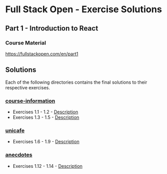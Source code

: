 # Full Stack Open - Exercise Solutions

## Part 1 - Introduction to React

### Course Material

https://fullstackopen.com/en/part1

## Solutions

Each of the following directories contains the final solutions to their respective exercises.

### [course-information](https://github.com/gaoshanghui/full-stack-open/tree/main/part1/course-information)

- Exercises 1.1 - 1.2 - [Description](https://fullstackopen.com/en/part1/introduction_to_react#exercises-1-1-1-2)
- Exercises 1.3 - 1.5 - [Description](https://fullstackopen.com/en/part1/java_script#exercises-1-3-1-5)

### [unicafe](https://github.com/gaoshanghui/full-stack-open/tree/main/part1/unicafe)

- Exercises 1.6 - 1.9 - [Description](https://fullstackopen.com/en/part1/a_more_complex_state_debugging_react_apps#exercises-1-6-1-14)

### [anecdotes](https://github.com/gaoshanghui/full-stack-open/tree/main/part1/anecdotes)

- Exercises 1.12 - 1.14 - [Description](https://fullstackopen.com/en/part1/a_more_complex_state_debugging_react_apps#exercises-1-6-1-14)
